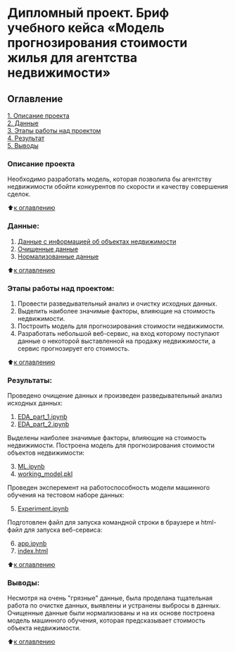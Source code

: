 # Дипломный проект. Бриф учебного кейса «Модель прогнозирования стоимости жилья для агентства недвижимости»      

## Оглавление  
[1. Описание проекта](https://github.com/Tatiana-Davydova/sf_data_science/tree/main/DIPLOMA_PROJECT_Housing_cost_forecasting_model#%D0%BE%D0%BF%D0%B8%D1%81%D0%B0%D0%BD%D0%B8%D0%B5-%D0%BF%D1%80%D0%BE%D0%B5%D0%BA%D1%82%D0%B0)  
[2. Данные](https://github.com/Tatiana-Davydova/sf_data_science/tree/main/DIPLOMA_PROJECT_Housing_cost_forecasting_model#%D0%BA%D1%80%D0%B0%D1%82%D0%BA%D0%B0%D1%8F-%D0%B8%D0%BD%D1%84%D0%BE%D1%80%D0%BC%D0%B0%D1%86%D0%B8%D1%8F-%D0%BE-%D0%B4%D0%B0%D0%BD%D0%BD%D1%8B%D1%85)  
[3. Этапы работы над проектом](https://github.com/Tatiana-Davydova/sf_data_science/tree/main/DIPLOMA_PROJECT_Housing_cost_forecasting_model#%D1%8D%D1%82%D0%B0%D0%BF%D1%8B-%D1%80%D0%B0%D0%B1%D0%BE%D1%82%D1%8B-%D0%BD%D0%B0%D0%B4-%D0%BF%D1%80%D0%BE%D0%B5%D0%BA%D1%82%D0%BE%D0%BC)  
[4. Результат](https://github.com/Tatiana-Davydova/sf_data_science/tree/main/DIPLOMA_PROJECT_Housing_cost_forecasting_model#%D1%80%D0%B5%D0%B7%D1%83%D0%BB%D1%8C%D1%82%D0%B0%D1%82%D1%8B)  
[5. Выводы](https://github.com/Tatiana-Davydova/sf_data_science/tree/main/DIPLOMA_PROJECT_Housing_cost_forecasting_model#%D0%B2%D1%8B%D0%B2%D0%BE%D0%B4%D1%8B) 

### Описание проекта    
Необходимо разработать модель, которая позволила бы агентству недвижимости обойти конкурентов по скорости и качеству совершения сделок.

:arrow_up:[к оглавлению](https://github.com/Tatiana-Davydova/sf_data_science/tree/main/DIPLOMA_PROJECT_Housing_cost_forecasting_model#%D0%BE%D0%B3%D0%BB%D0%B0%D0%B2%D0%BB%D0%B5%D0%BD%D0%B8%D0%B5)


### Данные:
1. [Данные с информацией об объектах недвижимости](https://drive.google.com/file/d/1IK2hGl5rpqtLVwxs7xLPSAeVDd8Z2VNV/view?usp=drive_link)
2. [Очищенные данные](https://github.com/Tatiana-Davydova/sf_data_science/blob/main/DIPLOMA_PROJECT_Housing_cost_forecasting_model/data/clean_df.csv)
3. [Нормализованные данные](https://drive.google.com/file/d/1xQsaUP7jpieC8GT_swKOtlhXGny6Nm4C/view?usp=drive_link)
  
:arrow_up:[к оглавлению](https://github.com/Tatiana-Davydova/sf_data_science/tree/main/DIPLOMA_PROJECT_Housing_cost_forecasting_model#%D0%BE%D0%B3%D0%BB%D0%B0%D0%B2%D0%BB%D0%B5%D0%BD%D0%B8%D0%B5)


### Этапы работы над проектом:  
1. Провести разведывательный анализ и очистку исходных данных.
2. Выделить наиболее значимые факторы, влияющие на стоимость недвижимости.
3. Построить модель для прогнозирования стоимости недвижимости.
4. Разработать небольшой веб-сервис, на вход которому поступают данные о некоторой выставленной на продажу недвижимости, а сервис прогнозирует его стоимость.


:arrow_up:[к оглавлению](https://github.com/Tatiana-Davydova/sf_data_science/tree/main/DIPLOMA_PROJECT_Housing_cost_forecasting_model#%D0%BE%D0%B3%D0%BB%D0%B0%D0%B2%D0%BB%D0%B5%D0%BD%D0%B8%D0%B5)


### Результаты:  
Проведено очищение данных и произведен разведывательный анализ исходных данных:
1. [EDA_part_1.ipynb](https://github.com/Tatiana-Davydova/sf_data_science/blob/main/DIPLOMA_PROJECT_Housing_cost_forecasting_model/1.%20EDA_part_1.ipynb)
2. [EDA_part_2.ipynb](https://github.com/Tatiana-Davydova/sf_data_science/blob/main/DIPLOMA_PROJECT_Housing_cost_forecasting_model/2.%20EDA_part_2.ipynb)

Выделены наиболее значимые факторы, влияющие на стоимость недвижимости. 
Построена модель для прогнозирования стоимости объектов недвижимости:

3. [ML.ipynb](https://github.com/Tatiana-Davydova/sf_data_science/blob/main/DIPLOMA_PROJECT_Housing_cost_forecasting_model/3.%20ML.ipynb)
4. [working_model.pkl](https://drive.google.com/file/d/1c0OTzY-64cvr8_d0V4hWtr5IbN2gnKK4/view?usp=drive_link)

Проведен эксперемент на работоспособность модели машинного обучения на тестовом наборе данных:

5. [Experiment.ipynb](https://github.com/Tatiana-Davydova/sf_data_science/blob/main/DIPLOMA_PROJECT_Housing_cost_forecasting_model/Experiment.ipynb)

Подготовлен файл для запуска командной строки в браузере и html-файл для запуска веб-сервиса:

6. [app.ipynb](https://github.com/Tatiana-Davydova/sf_data_science/blob/main/DIPLOMA_PROJECT_Housing_cost_forecasting_model/model/app.ipynb)
7. [index.html](https://github.com/Tatiana-Davydova/sf_data_science/blob/main/DIPLOMA_PROJECT_Housing_cost_forecasting_model/model/index.html)

:arrow_up:[к оглавлению](https://github.com/Tatiana-Davydova/sf_data_science/tree/main/DIPLOMA_PROJECT_Housing_cost_forecasting_model#%D0%BE%D0%B3%D0%BB%D0%B0%D0%B2%D0%BB%D0%B5%D0%BD%D0%B8%D0%B5)


### Выводы:
Несмотря на очень "грязные" данные, была проделана тщательная работа по очистке данных, выявлены и устранены выбросы в данных. Очищенные данные были нормализованы и на их основе построена модель машинного обучения, которая предсказывает стоимость объекта недвижимости. 

:arrow_up:[к оглавлению](https://github.com/Tatiana-Davydova/sf_data_science/tree/main/DIPLOMA_PROJECT_Housing_cost_forecasting_model#%D0%BE%D0%B3%D0%BB%D0%B0%D0%B2%D0%BB%D0%B5%D0%BD%D0%B8%D0%B5)
